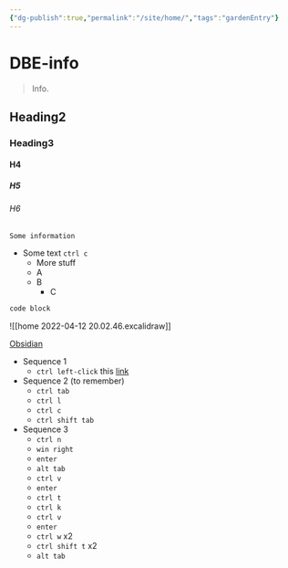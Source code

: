 ```yaml
---
{"dg-publish":true,"permalink":"/site/home/","tags":"gardenEntry"}
---
```

# DBE-info
> Info. 

## Heading2
### Heading3
#### H4
##### H5
###### H6
```ad-info
Some information
```

- Some text `ctrl c` 
	- More stuff
	- A
	- B
		- C

```sh
code block
```

![[home 2022-04-12 20.02.46.excalidraw]]

[Obsidian](https://obsidian.md/)

- Sequence 1
	- `ctrl left-click` this [link](https://obsidian.md/)
- Sequence 2 (to remember)
	- `ctrl tab`
	- `ctrl l`
	- `ctrl c`
	- `ctrl shift tab`
- Sequence 3
	- `ctrl n`
	- `win right`
	- `enter`
	- `alt tab`
	- `ctrl v`
	- `enter`
	- `ctrl t`
	- `ctrl k`
	- `ctrl v`
	- `enter`
	- `ctrl w` x2
	- `ctrl shift t` x2
	- `alt tab`